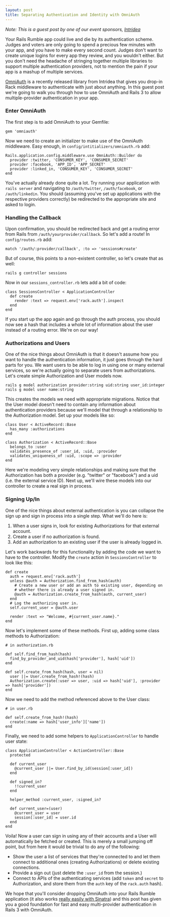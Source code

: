 ```yaml
---
layout: post
title: Separating Authentication and Identity with OmniAuth
---
```


_Note: This is a guest post by one of our event sponsors,
<a href="http://intridea.com">Intridea</a>_

Your Rails Rumble app could live and die by its authentication scheme. Judges and voters are only going to spend a precious few minutes with your app, and you have to make every second count. Judges don't want to create unique logins for every app they review, and you wouldn't either. But you don't need the headache of stringing together multiple libraries to support multiple authentication providers, not to mention the pain if your app is a mashup of multiple services.

[OmniAuth](http://github.com/intridea/omniauth) is a recently released library from Intridea that gives you drop-in Rack middleware to authenticate with just about anything. In this guest post we're going to walk you through how to use OmniAuth and Rails 3 to allow multiple-provider authentication in your app.

### Enter OmniAuth

The first step is to add OmniAuth to your Gemfile:

    gem 'omniauth'

Now we need to create an initializer to make use of the OmniAuth middleware. Easy enough, in `config/intitializers/omniauth.rb` add:

    Rails.application.config.middleware.use OmniAuth::Builder do
      provider :twitter, 'CONSUMER_KEY', 'CONSUMER_SECRET'
      provider :facebook, 'APP_ID', 'APP_SECRET'
      provider :linked_in, 'CONSUMER_KEY', 'CONSUMER_SECRET'
    end

You've actually already done quite a lot. Try running your application with `rails server` and navigating to `/auth/twitter`, `/auth/facebook`, or `/auth/linkedin`. You should (assuming you've set up applications with the respective providers correctly) be redirected to the appropriate site and asked to login.

### Handling the Callback

Upon confirmation, you should be redirected back and get a routing error from Rails from `/auth/yourprovider/callback`. So let's add a route!  In `config/routes.rb` add:

    match '/auth/:provider/callback', :to => 'sessions#create'

But of course, this points to a non-existent controller, so let's create that as well:

    rails g controller sessions

Now in our `sessions_controller.rb` lets add a bit of code:

    class SessionsController < ApplicationController
      def create
        render :text => request.env['rack.auth'].inspect
      end
    end

If you start up the app again and go through the auth process, you should now see a hash that includes a whole lot of information about the user instead of a routing error. We're on our way!

### Authorizations and Users

One of the nice things about OmniAuth is that it doesn't assume how you want to handle the authentication information, it just goes through the hard parts for you. We want users to be able to log in using one or many external services, so we're actually going to separate users from authorizations. Let's create simple Authorization and User models now.

    rails g model authorization provider:string uid:string user_id:integer
    rails g model user name:string

This creates the models we need with appropriate migrations. Notice that the User model doesn't need to contain any information about authentication providers because we'll model that through a relationship to the Authorization model. Set up your models like so:

    class User < ActiveRecord::Base
      has_many :authorizations
    end

    class Authorization < ActiveRecord::Base
      belongs_to :user
      validates_presence_of :user_id, :uid, :provider
      validates_uniqueness_of :uid, :scope => :provider
    end

Here we're modeling very simple relationships and making sure that the Authorization has both a provider (e.g. "twitter" or "facebook") and a uid (i.e. the external service ID). Next up, we'll wire these models into our controller to create a real sign in process.

### Signing Up/In

One of the nice things about external authentication is you can collapse the sign up and sign in process into a single step. What we'll do here is:

1. When a user signs in, look for existing Authorizations for that external account.
2. Create a user if no authorization is found.
3. Add an authorization to an existing user if the user is already logged in.

Let's work backwards for this functionality by adding the code we want to have to the controller. Modify the `create` action in `SessionsController` to look like this:

    def create
      auth = request.env['rack.auth']
      unless @auth = Authorization.find_from_hash(auth)
        # Create a new user or add an auth to existing user, depending on
        # whether there is already a user signed in.
        @auth = Authorization.create_from_hash(auth, current_user)
      end
      # Log the authorizing user in.
      self.current_user = @auth.user

      render :text => "Welcome, #{current_user.name}."
    end

Now let's implement some of these methods. First up, adding some class methods to Authorization:

    # in authorization.rb

    def self.find_from_hash(hash)
      find_by_provider_and_uid(hash['provider'], hash['uid'])
    end

    def self.create_from_hash(hash, user = nil)
      user ||= User.create_from_hash!(hash)
      Authorization.create(:user => user, :uid => hash['uid'], :provider => hash['provider'])
    end

Now we need to add the method referenced above to the User class:

    # in user.rb

    def self.create_from_hash!(hash)
      create(:name => hash['user_info']['name'])
    end

Finally, we need to add some helpers to `ApplicationController` to handle user state:

    class ApplicationController < ActionController::Base
      protected

      def current_user
        @current_user ||= User.find_by_id(session[:user_id])
      end

      def signed_in?
        !!current_user
      end

      helper_method :current_user, :signed_in?

      def current_user=(user)
        @current_user = user
        session[:user_id] = user.id
      end
    end

Voila! Now a user can sign in using any of their accounts and a User will automatically be fetched or created. This is merely a small jumping off point, but from here it would be trivial to do any of the following:

* Show the user a list of services that they're connected to and let them connect to additional ones (creating Authorizations) or delete existing connections.
* Provide a sign out (just delete the `:user_id` from the session.)
* Connect to APIs of the authenticating services (add `token` and `secret` to Authorization, and store them from the `auth` key of the `rack.auth` hash).

We hope that you'll consider dropping OmniAuth into your Rails Rumble application (it also works [really easily with Sinatra](http://github.com/intridea/omniauth/wiki/Sinatra-Example)) and this post has given you a good foundation for fast and easy multi-provider authentication in Rails 3 with OmniAuth.
